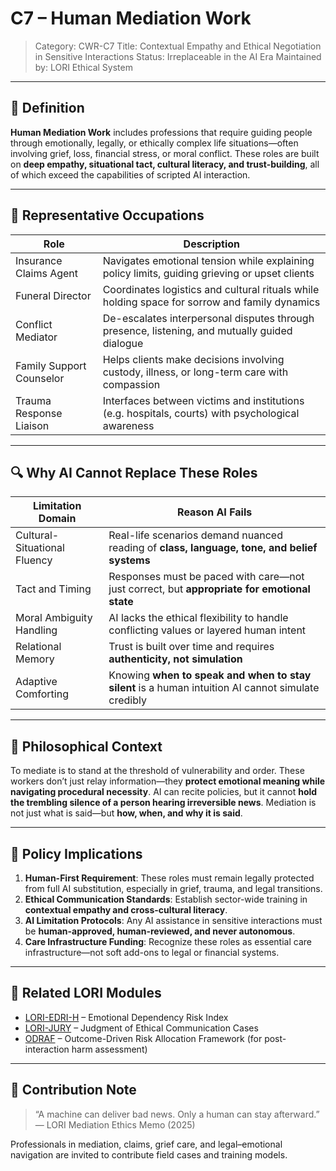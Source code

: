 # C7 – Human Mediation Work
> Category: CWR-C7
> Title: Contextual Empathy and Ethical Negotiation in Sensitive Interactions
> Status: Irreplaceable in the AI Era
> Maintained by: LORI Ethical System

---

## 🧭 Definition

**Human Mediation Work** includes professions that require guiding people through emotionally, legally, or ethically complex life situations—often involving grief, loss, financial stress, or moral conflict. These roles are built on **deep empathy, situational tact, cultural literacy, and trust-building**, all of which exceed the capabilities of scripted AI interaction.

---

## 🤝 Representative Occupations

| Role | Description |
|--------------------------|-------------|
| Insurance Claims Agent | Navigates emotional tension while explaining policy limits, guiding grieving or upset clients |
| Funeral Director | Coordinates logistics and cultural rituals while holding space for sorrow and family dynamics |
| Conflict Mediator | De-escalates interpersonal disputes through presence, listening, and mutually guided dialogue |
| Family Support Counselor | Helps clients make decisions involving custody, illness, or long-term care with compassion |
| Trauma Response Liaison | Interfaces between victims and institutions (e.g. hospitals, courts) with psychological awareness |

---

## 🔍 Why AI Cannot Replace These Roles

| Limitation Domain | Reason AI Fails |
|--------------------------|------------------|
| Cultural-Situational Fluency | Real-life scenarios demand nuanced reading of **class, language, tone, and belief systems** |
| Tact and Timing | Responses must be paced with care—not just correct, but **appropriate for emotional state** |
| Moral Ambiguity Handling | AI lacks the ethical flexibility to handle conflicting values or layered human intent |
| Relational Memory | Trust is built over time and requires **authenticity, not simulation** |
| Adaptive Comforting | Knowing **when to speak and when to stay silent** is a human intuition AI cannot simulate credibly |

---

## 🧠 Philosophical Context

To mediate is to stand at the threshold of vulnerability and order. These workers don’t just relay information—they **protect emotional meaning while navigating procedural necessity**. AI can recite policies, but it cannot **hold the trembling silence of a person hearing irreversible news**. Mediation is not just what is said—but **how, when, and why it is said**.

---

## 📌 Policy Implications

1. **Human-First Requirement**: These roles must remain legally protected from full AI substitution, especially in grief, trauma, and legal transitions.
2. **Ethical Communication Standards**: Establish sector-wide training in **contextual empathy and cross-cultural literacy**.
3. **AI Limitation Protocols**: Any AI assistance in sensitive interactions must be **human-approved, human-reviewed, and never autonomous**.
4. **Care Infrastructure Funding**: Recognize these roles as essential care infrastructure—not soft add-ons to legal or financial systems.

---

## 🧩 Related LORI Modules

- [LORI-EDRI-H](../../EDRI-H.md) – Emotional Dependency Risk Index
- [LORI-JURY](../../../LORI-Jury-System/LORI-Jury-System.md) – Judgment of Ethical Communication Cases
- [ODRAF](../../ODRAF.md) – Outcome-Driven Risk Allocation Framework (for post-interaction harm assessment)

---

## 📎 Contribution Note

> “A machine can deliver bad news. Only a human can stay afterward.”
> — LORI Mediation Ethics Memo (2025)

Professionals in mediation, claims, grief care, and legal–emotional navigation are invited to contribute field cases and training models.

